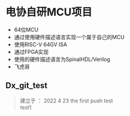 # 电协自研MCU项目
- 64位MCU
- 通过使用硬件描述语言实现一个属于自己的MCU    
- 使用RISC-V 64GV ISA     
- 通过FPGA实现   
- 使用的硬件描述语言为SpinalHDL/Verilog  
- 飞虎哥



## Dx_git_test
> 建立于 ： 2022 4 23 
> the first push test     
> test1